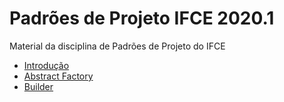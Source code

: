 # Padrões de Projeto IFCE 2020.1
Material da disciplina de Padrões de Projeto do IFCE

- [Introdução](/introducao)
- [Abstract Factory](/abstract_factory)
- [Builder](/builder)
